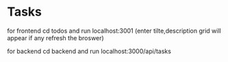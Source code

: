 # Tasks

for frontend cd todos and run localhost:3001 (enter tilte,description grid will appear if any refresh the broswer)

for backend cd backend and run localhost:3000/api/tasks
